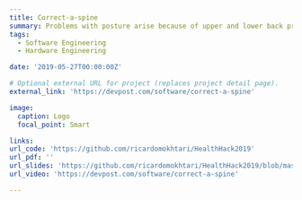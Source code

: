 ```yaml
---
title: Correct-a-spine
summary: Problems with posture arise because of upper and lower back problems, but the current technologies only focus on one of these, and so we decided to use an accelerometer and flex sensor to measure both of these to prevent both kinds of back pain with a single device. The results are shows in an iOS application which is sent the data via Bluetooth.
tags:
  - Software Engineering
  - Hardware Engineering

date: '2019-05-27T00:00:00Z'

# Optional external URL for project (replaces project detail page).
external_link: 'https://devpost.com/software/correct-a-spine'

image:
  caption: Logo
  focal_point: Smart

links:
url_code: 'https://github.com/ricardomokhtari/HealthHack2019'
url_pdf: ''
url_slides: 'https://github.com/ricardomokhtari/HealthHack2019/blob/master/Correct-A-Spine.pdf'
url_video: 'https://devpost.com/software/correct-a-spine'

---
```

